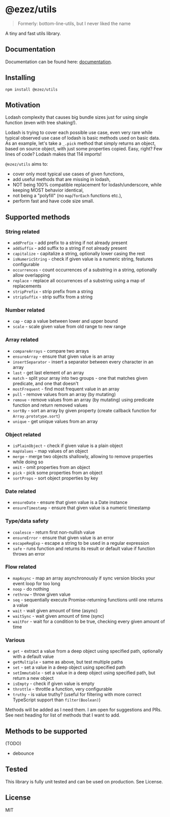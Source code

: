 # @ezez/utils

> Formerly: bottom-line-utils, but I never liked the name

A tiny and fast utils library.

## Documentation

Documentation can be found here: [documentation](https://ezez.dev/docs/utils/latest).

## Installing

`npm install @ezez/utils`

## Motivation

Lodash complexity that causes big bundle sizes just for using single function (even with tree shaking!).

Lodash is trying to cover each possible use case, even very rare while typical observed use case of lodash is basic
methods used on basic data. As an example, let's take a `_.pick` method that simply returns an object, based on source
object, with just some properties copied. Easy, right? Few lines of code? Lodash makes that 114 imports!

`@ezez/utils` aims to:
- cover only most typical use cases of given functions,
- add useful methods that are missing in lodash,
- NOT being 100% compatible replacement for lodash/underscore, while keeping MOST behavior identical,
- not being a "polyfill" (no `map`/`forEach` functions etc.),
- perform fast and have code size small.

## Supported methods

### String related
- `addPrefix` - add prefix to a string if not already present
- `addSuffix` - add suffix to a string if not already present
- `capitalize` - capitalize a string, optionally lower casing the rest
- `isNumericString` - check if given value is a numeric string, features configurable
- `occurrences` - count occurrences of a substring in a string, optionally allow overlapping
- `replace` - replace all occurrences of a substring using a map of replacements
- `stripPrefix` - strip prefix from a string
- `stripSuffix` - strip suffix from a string

### Number related
- `cap` - cap a value between lower and upper bound
- `scale` - scale given value from old range to new range

### Array related
- `compareArrays` - compare two arrays
- `ensureArray` - ensure that given value is an array
- `insertSeparator` - insert a separator between every character in an array
- `last` - get last element of an array
- `match` - split your array into two groups - one that matches given predicate, and one that doesn't
- `mostFrequent` - find most frequent value in an array
- `pull` - remove values from an array (by mutating)
- `remove` - remove values from an array (by mutating) using predicate function and return removed values
- `sortBy` - sort an array by given property (create callback function for `Array.prototype.sort`)
- `unique` - get unique values from an array

### Object related
- `isPlainObject` - check if given value is a plain object
- `mapValues` - map values of an object
- `merge` - merge two objects shallowly, allowing to remove properties while doing so
- `omit` - omit properties from an object
- `pick` - pick some properties from an object
- `sortProps` - sort object properties by key

### Date related
- `ensureDate` - ensure that given value is a Date instance
- `ensureTimestamp` - ensure that given value is a numeric timestamp

### Type/data safety
- `coalesce` - return first non-nullish value
- `ensureError` - ensure that given value is an error
- `escapeRegExp` - escape a string to be used in a regular expression
- `safe` - runs function and returns its result or default value if function throws an error

### Flow related
- `mapAsync` - map an array asynchronously if sync version blocks your event loop for too long
- `noop` - do nothing
- `rethrow` - throw given value
- `seq` - sequentially execute Promise-returning functions until one returns a value
- `wait` - wait given amount of time (async)
- `waitSync` - wait given amount of time (sync)
- `waitFor` - wait for a condition to be true, checking every given amount of time

### Various
- `get` - extract a value from a deep object using specified path, optionally with a default value
- `getMultiple` - same as above, but test multiple paths
- `set` - set a value in a deep object using specified path
- `setImmutable` - set a value in a deep object using specified path, but return a new object
- `isEmpty` - check if given value is empty
- `throttle` - throttle a function, very configurable
- `truthy` - is value truthy? (useful for filtering with more correct TypeScript support than `filter(Boolean)`)

Methods will be added as I need them. I am open for suggestions and PRs. See next heading for list of methods that I
want to add.

## Methods to be supported

(TODO)
- debounce

## Tested

This library is fully unit tested and can be used on production. See License.

## License

MIT
